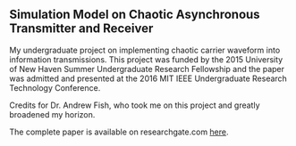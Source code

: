 ## Simulation Model on Chaotic Asynchronous Transmitter and Receiver 

My undergraduate project on implementing chaotic carrier waveform into information transmissions. This project was funded by the 2015 University of New Haven Summer Undergraduate Research Fellowship and the paper was admitted and presented at the 2016 MIT IEEE Undergraduate Research Technology Conference. 

Credits for Dr. Andrew Fish, who took me on this project and greatly broadened my horizon.

The complete paper is available on researchgate.com [here](https://www.researchgate.net/publication/315760799_Simulation_Model_on_Chaotic_Asynchronous_Transmitter_and_Receiver).


